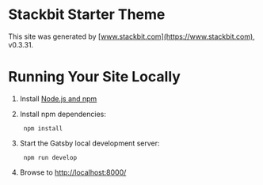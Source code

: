 # Stackbit Starter Theme

This site was generated by [www.stackbit.com](https://www.stackbit.com), v0.3.31.

# Running Your Site Locally

1. Install [Node.js and npm](https://nodejs.org/en/)

1. Install npm dependencies:

        npm install



1. Start the Gatsby local development server:

        npm run develop

1. Browse to [http://localhost:8000/](http://localhost:8000/)
